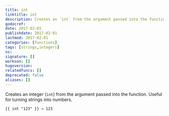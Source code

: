 ```yaml
---
title: int
linktitle: int
description: Creates an `int` from the argument passed into the function.
godocref:
date: 2017-02-01
publishdate: 2017-02-01
lastmod: 2017-02-01
categories: [functions]
tags: [strings,integers]
ns:
signature: []
workson: []
hugoversion:
relatedfuncs: []
deprecated: false
aliases: []
---
```


Creates an integer (`int`) from the argument passed into the function. Useful for turning strings into numbers.

```
{{ int "123" }} → 123
```